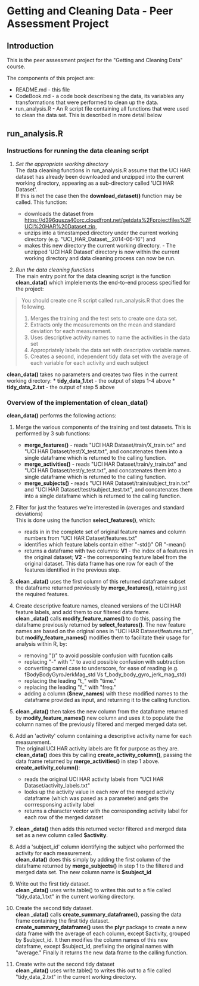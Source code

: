 # Getting and Cleaning Data - Peer Assessment Project


## Introduction

This is the peer assessment project for the  "Getting and Cleaning Data" course.

The components of this project are:
* README.md - this file
* CodeBook.md - a code book describesing the data, its variables any transformations that were performed to clean up the data.
* run_analysis.R - An R script file containing all functions that were used to clean the data set. This is described in more detail below
 
## run_analysis.R

### Instructions for running the data cleaning script
1. _Set the appropriate working directory_   
The data cleaning functions in run_analysis.R assume that the UCI HAR dataset has already been downloaded and unzipped into the current working directory, appearing as a sub-directory called 'UCI HAR Dataset'.  
If this is not the case then the **download_dataset()** function may be called. This function:
    * downloads the dataset from https://d396qusza40orc.cloudfront.net/getdata%2Fprojectfiles%2FUCI%20HAR%20Dataset.zip,
    * unzips into a timestamped directory under the current working directory (e.g. "UCI_HAR_Dataset__2014-06-16") and 
    * makes this new directory the current working directory.  - The unzipped 'UCI HAR Dataset' directory is now within the current working directory and data cleaning process can now be run.  

2. _Run the data cleaning functions_  
The main entry point for the data cleaning script is the function **clean_data()** which implelements the end-to-end process specified  for the project:
> You should create one R script called run_analysis.R that does the following.   
> 1. Merges the training and the test sets to create one data set.  
> 2. Extracts only the measurements on the mean and standard deviation for each measurement.   
> 3. Uses descriptive activity names to name the activities in the data set  
> 4. Appropriately labels the data set with descriptive variable names.   
> 5. Creates a second, independent tidy data set with the average of each variable for each activity and each subject  

  **clean_data()** takes no parameters and creates two files in the current working directory:
    * **tidy_data_1.txt** - the output of steps 1-4 above
    * **tidy_data_2.txt** - the output of step 5 above
    
### Overview of the implementation of clean_data()
**clean_data()** performs the following actions:

1. Merge the various components of the training and test datasets. This is performed by 3 sub functions:  
    * **merge_features()** - reads "UCI HAR Dataset/train/X_train.txt" and "UCI HAR Dataset/test/X_test.txt", and concatenates them into a single dataframe which is returned to the calling function.  
    * **merge_activities()** - reads "UCI HAR Dataset/train/y_train.txt" and "UCI HAR Dataset/test/y_test.txt", and concatenates them into a single dataframe which is returned to the calling function.  
    * **merge_subjects()** - reads "UCI HAR Dataset/train/subject_train.txt" and "UCI HAR Dataset/test/subject_test.txt", and concatenates them into a single dataframe which is returned to the calling function.

2. Filter for just the features we're interested in (averages and standard deviations)  
This is done using the function **select_features()**, which:
    * reads in in the complete set of original feature names and column numbers from "UCI HAR Dataset/features.txt"
    * identifies which feature labels contain either "-std()" OR "-mean()
    * returns a dataframe with two columns: **V1** - the index of a features in the original dataset; **V2** - the corresponsing feature label from the original dataset. This data frame has one row for each of the features identified in the previous step.  

3. **clean _data()** uses the first column of this returned dataframe subset the dataframe returned previously by **merge_features()**, retaining just the required features.

4. Create descriptive feature names, cleaned versions of the UCI HAR feature labels, and add them to our filtered data frame.  
**clean _data()** calls **modify_feature_names()** to do this, passing the dataframe previously returned by **select_features()**. The new feature names are based on the original ones in "UCI HAR Dataset/features.txt", but **modify_feature_names()** modifies them to facilitate their usage for analysis within R, by:  
    * removing "()" to avoid possible confusion with fucntion calls
    * replacing "-" with "." to avoid possible confusion with subtraction
    * converting camel case to underscore, for ease of reading (e.g. fBodyBodyGyroJerkMag_std Vs f_body_body_gyro_jerk_mag_std)
    * replacing  the leading "t_" with "time."
     * replacing the leading "f_" with "freq."
    * adding a column (**$new_names**) with these modified names to the dataframe provided as input, and returning it to the calling function.

5. **clean _data()** then takes the new column from the dataframe returned by **modify_feature_names()** new column and uses it to populate the column names of the previously filtered and merged merged data set.

6. Add an 'activity' column containing a descriptive activity name for each measurement.  
The original UCI HAR activity labels are fit for purpose as they are.  
**clean_data()** does this by calling **create_activity_column()**, passing the data frame returned by **merge_activities()** in step 1 above.  
**create_activity_column()**:
    * reads the  original UCI HAR activity labels from "UCI HAR Dataset/activity_labels.txt"
    * looks up the activity value in each row of the merged activity dataframe (which was pased as a parameter) and gets the corrresponsing activity label
    * returns a character vector with the corresponding activity label for each row of the merged dataset

7. **clean _data()** then adds this returned vector filtered and merged data set as a new column called **$activity**.

8. Add a 'subject_id' column identifying the subject who performed the activity for each  measurement.  
**clean_data()** does this simply by adding the first column of the dataframe returned by **merge_subjects()** in step 1 to the filtered and merged data set. The new column name is **$subject_id**

9. Write out the first tidy dataset.  
**clean _data()** uses  write.table() to writes this out to a file called "tidy_data_1.txt" in the current working directory.

10. Create the second tidy dataset.  
**clean _data()** calls **create_summary_dataframe()**, passing the data frame containing the first tidy dataset.  
**create_summary_dataframe()** uses the **plyr** package to create a new data frame with the average of each column, except $activity, grouped by $subject_id. It then modifies the column names of this new dataframe, except $subject_id, prefixing the original names with "average." Finally it returns the new data frame to the calling function.

11. Create write out the second tidy dataset  
**clean _data()** uses  write.table() to writes this out to a file called "tidy_data_2.txt" in the current working directory.
